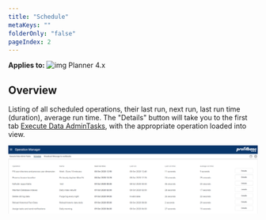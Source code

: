 ```yaml
---
title: "Schedule"
metaKeys: ""
folderOnly: "false"
pageIndex: 2
---
```


 **Applies to:** ![img](https://profitbasedocs.blob.core.windows.net/icons/yes-icon.png) Planner 4.x

## Overview

Listing of all scheduled operations, their last run, next run, last run time (duration), average run time.
The "Details" button will take you to the first tab [Execute Data AdminTasks](execute-data-admin-tasks), with the appropriate operation loaded into view.

![](Img/Schedule.png)

